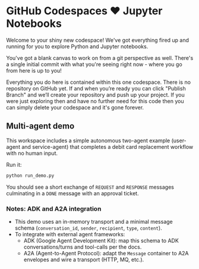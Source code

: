 # GitHub Codespaces ♥️ Jupyter Notebooks

Welcome to your shiny new codespace! We've got everything fired up and running for you to explore Python and Jupyter notebooks.

You've got a blank canvas to work on from a git perspective as well. There's a single initial commit with what you're seeing right now - where you go from here is up to you!

Everything you do here is contained within this one codespace. There is no repository on GitHub yet. If and when you’re ready you can click "Publish Branch" and we’ll create your repository and push up your project. If you were just exploring then and have no further need for this code then you can simply delete your codespace and it's gone forever.

## Multi-agent demo

This workspace includes a simple autonomous two-agent example (user-agent and service-agent) that completes a debit card replacement workflow with no human input.

Run it:

```bash
python run_demo.py
```

You should see a short exchange of `REQUEST` and `RESPONSE` messages culminating in a `DONE` message with an approval ticket.

### Notes: ADK and A2A integration
- This demo uses an in-memory transport and a minimal message schema (`conversation_id`, `sender`, `recipient`, `type`, `content`).
- To integrate with external agent frameworks:
	- ADK (Google Agent Development Kit): map this schema to ADK conversations/turns and tool-calls per the docs.
	- A2A (Agent-to-Agent Protocol): adapt the `Message` container to A2A envelopes and wire a transport (HTTP, MQ, etc.).
